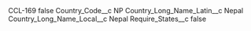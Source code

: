 <?xml version="1.0" encoding="UTF-8"?>
<CustomMetadata xmlns="http://soap.sforce.com/2006/04/metadata" xmlns:xsi="http://www.w3.org/2001/XMLSchema-instance" xmlns:xsd="http://www.w3.org/2001/XMLSchema">
    <label>CCL-169</label>
    <protected>false</protected>
    <values>
        <field>Country_Code__c</field>
        <value xsi:type="xsd:string">NP</value>
    </values>
    <values>
        <field>Country_Long_Name_Latin__c</field>
        <value xsi:type="xsd:string">Nepal</value>
    </values>
    <values>
        <field>Country_Long_Name_Local__c</field>
        <value xsi:type="xsd:string">Nepal</value>
    </values>
    <values>
        <field>Require_States__c</field>
        <value xsi:type="xsd:boolean">false</value>
    </values>
</CustomMetadata>
